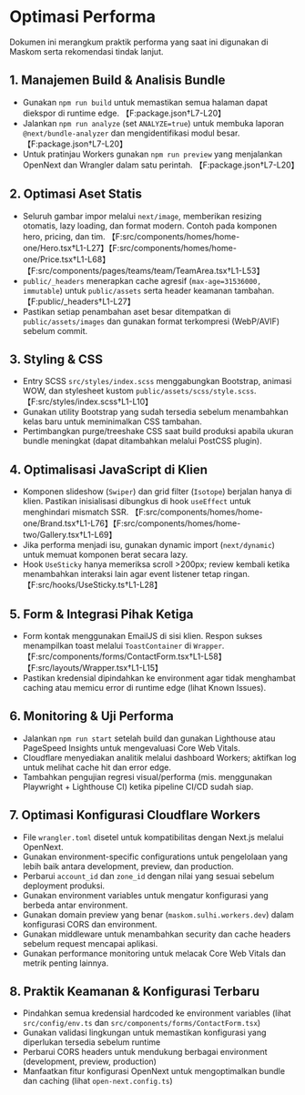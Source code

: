 # Optimasi Performa

Dokumen ini merangkum praktik performa yang saat ini digunakan di Maskom serta rekomendasi tindak lanjut.

## 1. Manajemen Build & Analisis Bundle
- Gunakan `npm run build` untuk memastikan semua halaman dapat diekspor di runtime edge. 【F:package.json†L7-L20】
- Jalankan `npm run analyze` (set `ANALYZE=true`) untuk membuka laporan `@next/bundle-analyzer` dan mengidentifikasi modul besar. 【F:package.json†L7-L20】
- Untuk pratinjau Workers gunakan `npm run preview` yang menjalankan OpenNext dan Wrangler dalam satu perintah. 【F:package.json†L7-L20】

## 2. Optimasi Aset Statis
- Seluruh gambar impor melalui `next/image`, memberikan resizing otomatis, lazy loading, dan format modern. Contoh pada komponen hero, pricing, dan tim. 【F:src/components/homes/home-one/Hero.tsx†L1-L27】【F:src/components/homes/home-one/Price.tsx†L1-L68】【F:src/components/pages/teams/team/TeamArea.tsx†L1-L53】
- `public/_headers` menerapkan cache agresif (`max-age=31536000, immutable`) untuk `public/assets` serta header keamanan tambahan. 【F:public/_headers†L1-L27】
- Pastikan setiap penambahan aset besar ditempatkan di `public/assets/images` dan gunakan format terkompresi (WebP/AVIF) sebelum commit.

## 3. Styling & CSS
- Entry SCSS `src/styles/index.scss` menggabungkan Bootstrap, animasi WOW, dan stylesheet kustom `public/assets/scss/style.scss`. 【F:src/styles/index.scss†L1-L10】
- Gunakan utility Bootstrap yang sudah tersedia sebelum menambahkan kelas baru untuk meminimalkan CSS tambahan.
- Pertimbangkan purge/treeshake CSS saat build produksi apabila ukuran bundle meningkat (dapat ditambahkan melalui PostCSS plugin).

## 4. Optimalisasi JavaScript di Klien
- Komponen slideshow (`Swiper`) dan grid filter (`Isotope`) berjalan hanya di klien. Pastikan inisialisasi dibungkus di hook `useEffect` untuk menghindari mismatch SSR. 【F:src/components/homes/home-one/Brand.tsx†L1-L76】【F:src/components/homes/home-two/Gallery.tsx†L1-L69】
- Jika performa menjadi isu, gunakan dynamic import (`next/dynamic`) untuk memuat komponen berat secara lazy.
- Hook `UseSticky` hanya memeriksa scroll >200px; review kembali ketika menambahkan interaksi lain agar event listener tetap ringan. 【F:src/hooks/UseSticky.ts†L1-L28】

## 5. Form & Integrasi Pihak Ketiga
- Form kontak menggunakan EmailJS di sisi klien. Respon sukses menampilkan toast melalui `ToastContainer` di `Wrapper`. 【F:src/components/forms/ContactForm.tsx†L1-L58】【F:src/layouts/Wrapper.tsx†L1-L15】
- Pastikan kredensial dipindahkan ke environment agar tidak menghambat caching atau memicu error di runtime edge (lihat Known Issues).

## 6. Monitoring & Uji Performa
- Jalankan `npm run start` setelah build dan gunakan Lighthouse atau PageSpeed Insights untuk mengevaluasi Core Web Vitals.
- Cloudflare menyediakan analitik melalui dashboard Workers; aktifkan log untuk melihat cache hit dan error edge.
- Tambahkan pengujian regresi visual/performa (mis. menggunakan Playwright + Lighthouse CI) ketika pipeline CI/CD sudah siap.

## 7. Optimasi Konfigurasi Cloudflare Workers
- File `wrangler.toml` disetel untuk kompatibilitas dengan Next.js melalui OpenNext.
- Gunakan environment-specific configurations untuk pengelolaan yang lebih baik antara development, preview, dan production.
- Perbarui `account_id` dan `zone_id` dengan nilai yang sesuai sebelum deployment produksi.
- Gunakan environment variables untuk mengatur konfigurasi yang berbeda antar environment.
- Gunakan domain preview yang benar (`maskom.sulhi.workers.dev`) dalam konfigurasi CORS dan environment.
- Gunakan middleware untuk menambahkan security dan cache headers sebelum request mencapai aplikasi.
- Gunakan performance monitoring untuk melacak Core Web Vitals dan metrik penting lainnya.

## 8. Praktik Keamanan & Konfigurasi Terbaru
- Pindahkan semua kredensial hardcoded ke environment variables (lihat `src/config/env.ts` dan `src/components/forms/ContactForm.tsx`)
- Gunakan validasi lingkungan untuk memastikan konfigurasi yang diperlukan tersedia sebelum runtime
- Perbarui CORS headers untuk mendukung berbagai environment (development, preview, production)
- Manfaatkan fitur konfigurasi OpenNext untuk mengoptimalkan bundle dan caching (lihat `open-next.config.ts`)
